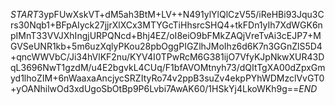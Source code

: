 $START$3ypFUwXskVT+dM5ah3BtM+LV++N491ylYlQlCzV55/iReHBi93Jqu3Crs30Nqb1+BFpAIyck27jjrXlXCx3MTYGcTiHhsrcSHQ4+tkFDn1yIh7XdWGK6npIMnT33VVJXhIngjURPQNcd+Bhj4EZ/oI8eiO9bFMkZAQjVreTvAi3cEJP7+MGVSeUNR1kb+5m6uzXqlyPKou28pbOggPIGZlhJMoIhz6d6K7n3GGnZlS5D4+qncWWVbC/Ji34hVlKF2nu/KYV4I0TPwRcM6G381ijO7VfyKJpNkwXUR43DqL3696NwT1gzdM/u4E2bgvkL4CUq/F1bfAVOMtnyh73/dQItTgXA00dZpxGmyd1lhoZIM+6nWaaxaAncjycSRZItyRo74v2ppB3suZv4ekpPYhWDMzclVvGT0+yOANhilwOd3xdUgoSbOtBp9P6Lvbi7AwAK60/1HSkYj4LkoWKh9g==$END$